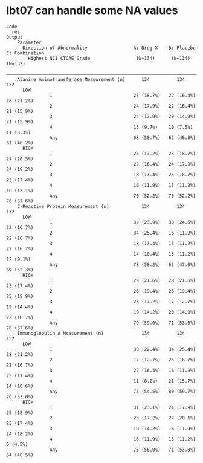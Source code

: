 # lbt07 can handle some NA values

    Code
      res
    Output
        Parameter                                                                          
          Direction of Abnormality                 A: Drug X    B: Placebo   C: Combination
            Highest NCI CTCAE Grade                 (N=134)      (N=134)        (N=132)    
        ———————————————————————————————————————————————————————————————————————————————————
        Alanine Aminotransferase Measurement (n)      134          134            132      
          LOW                                                                              
                    1                              25 (18.7%)   22 (16.4%)     28 (21.2%)  
                    2                              24 (17.9%)   22 (16.4%)     21 (15.9%)  
                    3                              24 (17.9%)   20 (14.9%)     21 (15.9%)  
                    4                              13 (9.7%)    10 (7.5%)      11 (8.3%)   
                    Any                            68 (50.7%)   62 (46.3%)     61 (46.2%)  
          HIGH                                                                             
                    1                              23 (17.2%)   25 (18.7%)     27 (20.5%)  
                    2                              22 (16.4%)   24 (17.9%)     24 (18.2%)  
                    3                              18 (13.4%)   25 (18.7%)     23 (17.4%)  
                    4                              16 (11.9%)   15 (11.2%)     16 (12.1%)  
                    Any                            70 (52.2%)   70 (52.2%)     76 (57.6%)  
        C-Reactive Protein Measurement (n)            134          134            132      
          LOW                                                                              
                    1                              32 (23.9%)   33 (24.6%)     22 (16.7%)  
                    2                              34 (25.4%)   16 (11.9%)     22 (16.7%)  
                    3                              18 (13.4%)   15 (11.2%)     22 (16.7%)  
                    4                              14 (10.4%)   15 (11.2%)     12 (9.1%)   
                    Any                            78 (58.2%)   63 (47.0%)     69 (52.3%)  
          HIGH                                                                             
                    1                              29 (21.6%)   29 (21.6%)     23 (17.4%)  
                    2                              26 (19.4%)   26 (19.4%)     25 (18.9%)  
                    3                              23 (17.2%)   17 (12.7%)     19 (14.4%)  
                    4                              19 (14.2%)   20 (14.9%)     22 (16.7%)  
                    Any                            79 (59.0%)   71 (53.0%)     76 (57.6%)  
        Immunoglobulin A Measurement (n)              134          134            132      
          LOW                                                                              
                    1                              30 (22.4%)   34 (25.4%)     28 (21.2%)  
                    2                              17 (12.7%)   25 (18.7%)     22 (16.7%)  
                    3                              22 (16.4%)   16 (11.9%)     23 (17.4%)  
                    4                              11 (8.2%)    21 (15.7%)     14 (10.6%)  
                    Any                            73 (54.5%)   80 (59.7%)     70 (53.0%)  
          HIGH                                                                             
                    1                              31 (23.1%)   24 (17.9%)     25 (18.9%)  
                    2                              23 (17.2%)   27 (20.1%)     23 (17.4%)  
                    3                              19 (14.2%)   16 (11.9%)     24 (18.2%)  
                    4                              16 (11.9%)   15 (11.2%)      6 (4.5%)   
                    Any                            75 (56.0%)   71 (53.0%)     64 (48.5%)  

